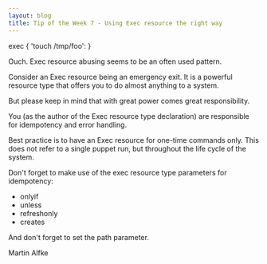 ```yaml
---
layout: blog
title: Tip of the Week 7 - Using Exec resource the right way
---
```


exec { 'touch /tmp/foo': }

Ouch. Exec resource abusing seems to be an often used pattern.

Consider an Exec resource being an emergency exit. It is a powerful resource type that offers you to do almost anything to a system.

But please keep in mind that with great power comes great responsibility.

You (as the author of the Exec resource type declaration) are responsible for idempotency and error handling.

Best practice is to have an Exec resource for one-time commands only. This does not refer to a single puppet run, but throughout the life cycle of the system.

Don't forget to make use of the exec resource type parameters for idempotency:

  - onlyif
  - unless
  - refreshonly
  - creates

And don't forget to set the path parameter.

Martin Alfke
